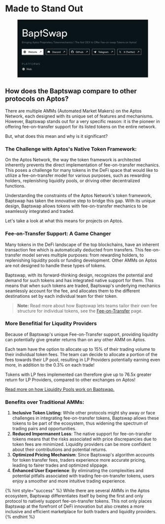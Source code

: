 # Made to Stand Out

<figure><img src="../../.gitbook/assets/Screenshot 2023-10-21 at 23.25.15.png" alt=""><figcaption></figcaption></figure>

## How does the Baptswap compare to other protocols on Aptos? <a href="#how-does-the-uniswap-protocol-compare-to-a-typical-market" id="how-does-the-uniswap-protocol-compare-to-a-typical-market"></a>

There are multiple AMMs (Automated Market Makers) on the Aptos Network, each designed with its unique set of features and mechanisms. However, Baptswap stands out for a very specific reason: it is the pioneer in offering fee-on-transfer support for its listed tokens on the entire network.&#x20;

But, what does this mean and why is it significant?

### The Challenge with Aptos's Native Token Framework:

On the Aptos Network, the way the token framework is architected inherently prevents the direct implementation of fee-on-transfer mechanics. This poses a challenge for many tokens in the DeFi space that would like to utilize a fee-on-transfer model for various purposes, such as rewarding holders, replenishing liquidity pools, or driving other decentralized functions.

Understanding the constraints of the Aptos Network's token framework, Baptswap has taken the innovative step to bridge this gap. With its unique design, Baptswap allows tokens with fee-on-transfer mechanics to be seamlessly integrated and traded.

Let's take a look at what this means for projects on Aptos.

### Fee-on-Transfer Support: A Game Changer

Many tokens in the DeFi landscape of the top blockchains, have an inherent transaction fee which is automatically deducted from transfers. This fee-on-transfer model serves multiple purposes: from rewarding holders, to replenishing liquidity pools or funding development. Other AMMs on Aptos are not designed to handle these types of tokens.

Baptswap, with its forward-thinking design, recognizes the potential and demand for such tokens and has integrated native support for them. This means that when such tokens are traded, Baptswap's underlying mechanics seamlessly account for the fee, and allocates them to the different destinations set by each individual team for their token.

> **Note:** Read more about how Baptswap lets teams tailor their own fee structure for individual tokens, see the [Fee-on-Transfer](../../baptswap-concepts/concepts/fee-on-transfer/) page.

### More Benefitial for Liqudity Providers

Because of Baptswap's unique Fee-on-Transfer support, providing liquidity can potentially give greater returns than on any other AMM on Aptos.&#x20;

Each team have the option to allocate up to 15% of their trading volume to their individual token fees. The team can decide to allocate a portion of the fees towards their LP pool, resulting in LP Providers potentially earning even more, in addition to the 0.3% on each trade!

Tokens with LP fees implemented can therefore give up to 76.5x greater return for LP Providers, compared to other exchanges on Aptos!

[Read more on how Liquidity Pools work on Baptswap.](../../baptswap-concepts/concepts/exchange/liquidity-pools/)

### Benefits over Traditional AMMs:

1. **Inclusive Token Listing**: While other protocols might shy away or face challenges in integrating fee-on-transfer tokens, Baptswap allows these tokens to be part of the ecosystem, thus widening the spectrum of trading pairs and opportunities.
2. **Reduced Impermanent Loss**: The native support for fee-on-transfer tokens means that the risks associated with price discrepancies due to token fees are minimized. Liquidity providers can be more confident about their contributions and potential returns.
3. **Optimized Pricing Mechanism**: Since Baptswap's algorithm accounts for token transfer fees, traders experience more accurate pricing, leading to fairer trades and optimized slippage.
4. **Enhanced User Experience**: By eliminating the complexities and potential pitfalls associated with trading fee-on-transfer tokens, users enjoy a smoother and more intuitive trading experience.

{% hint style="success" %}
While there are several AMMs in the Aptos ecosystem, Baptswap differentiates itself by being the first and only protocol to natively support fee-on-transfer tokens. This not only places Baptswap at the forefront of DeFi innovation but also creates a more inclusive and efficient marketplace for both traders and liquidity providers.
{% endhint %}
